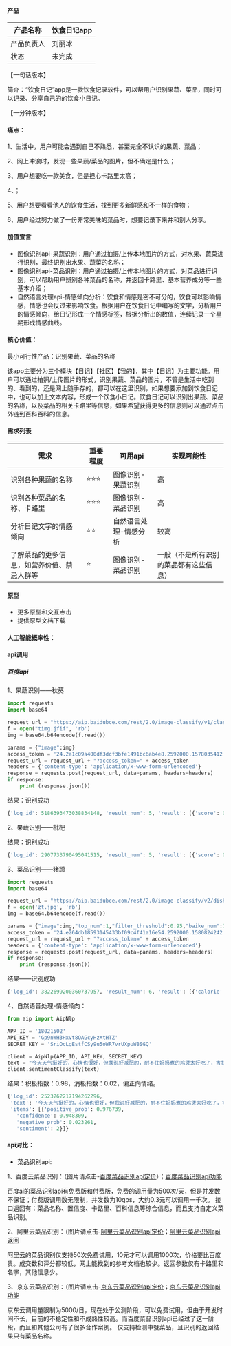 #### 产品

| 产品名称  |饮食日记app  |
| -------- |-------- |
| 产品负责人 |刘丽冰 |
| 状态  | 未完成 |

【一句话版本】

简介：“饮食日记”app是一款饮食记录软件，可以帮用户识别果蔬、菜品，同时可以记录、分享自己的的饮食小日记。

【一分钟版本】


#### 痛点：

1、生活中，用户可能会遇到自己不熟悉，甚至完全不认识的果蔬、菜品；

2、网上冲浪时，发现一些果蔬/菜品的图片，但不确定是什么；

3、用户想要吃一款美食，但是担心卡路里太高；

4、；

5、用户想要看看他人的饮食生活，找到更多新鲜感和不一样的食物；

6、用户经过努力做了一份非常美味的菜品时，想要记录下来并和别人分享。

#### 加值宣言

- 图像识别api-果蔬识别：用户通过拍摄/上传本地图片的方式，对水果、蔬菜进行识别，最终识别出水果、蔬菜的名称；
- 图像识别api-菜品识别：用户通过拍摄/上传本地图片的方式，对菜品进行识别，可以帮助用户辨别各种菜品的名称，并返回卡路里、基本营养成分等一些基本介绍；
- 自然语言处理api-情感倾向分析：饮食和情感是密不可分的，饮食可以影响情感，情感也会反过来影响饮食。根据用户在饮食日记中编写的文字，分析用户的情感倾向，给日记形成一个情感标签，根据分析出的数值，连续记录一个星期形成情感曲线。

#### 核心价值：

最小可行性产品：识别果蔬、菜品的名称

该app主要分为三个模块【日记】【社区】【我的】，其中【日记】为主要功能。用户可以通过拍照/上传图片的形式，识别果蔬、菜品的图片，不管是生活中吃到的、看到的，还是网上随手存的，都可以在这里识别，如果想要添加到饮食日记中，也可以加上文本内容，形成一个饮食小日记。饮食日记可以识别出果蔬、菜品的名称，以及菜品的相关卡路里等信息，如果希望获得更多的信息则可以通过点击外链到百科百科的信息。



#### 需求列表

| 需求                         | 重要程度 | 可用api           |实现可能性|
| ---------------------------- | -------- | ----------------- | ----------------- |
| 识别各种果蔬的名称               | ⭐⭐⭐   | 图像识别-果蔬识别 |高|
| 识别各种菜品的名称、卡路里        | ⭐⭐⭐      | 图像识别-菜品识别 |高|
| 分析日记文字的情感倾向         | ⭐⭐      | 自然语言处理-情感分析 |较高|
| 了解菜品的更多信息，如营养价值、禁忌人群等         | ⭐  | 图像识别-菜品识别 |一般（不是所有识别的菜品都有这些信息）|


#### 原型

- 更多原型和交互点击
- 提供原型文档下载


#### 人工智能概率性：


#### api调用

##### 百度api

1、果蔬识别——秋葵
```python
import requests
import base64

request_url = "https://aip.baidubce.com/rest/2.0/image-classify/v1/classify/ingredient"
f = open("timg.jfif", 'rb')
img = base64.b64encode(f.read())

params = {"image":img}
access_token = '24.2a1c09a400df3dcf3bfe1491bc6ab4e8.2592000.1578035412.282335-17927505'
request_url = request_url + "?access_token=" + access_token
headers = {'content-type': 'application/x-www-form-urlencoded'}
response = requests.post(request_url, data=params, headers=headers)
if response:
    print (response.json())
```
结果：识别成功
```python
{'log_id': 5186393473038834148, 'result_num': 5, 'result': [{'score': 0.6500539779663086, 'name': '黄秋葵'}, {'score': 0.34338581562042236, 'name': '秋葵'}, {'score': 0.0012838267721235752, 'name': '黄瓜'}, {'score': 0.0011446732096374035, 'name': '豌豆'}, {'score': 0.0007779692532494664, 'name': '非果蔬食材'}]}
```

2、果蔬识别——枇杷

结果：识别成功
```python
{'log_id': 2907733790495041515, 'result_num': 5, 'result': [{'score': 0.8762322068214417, 'name': '枇杷'}, {'score': 0.12325529754161835, 'name': '枇杷果'}, {'score': 0.0002433160989312455, 'name': '非果蔬食材'}, {'score': 0.00013505088281817734, 'name': '海棠果'}, {'score': 1.188514033856336e-05, 'name': '大南果梨'}]}
```
3、菜品识别——猪蹄
```python
import requests
import base64

request_url = "https://aip.baidubce.com/rest/2.0/image-classify/v2/dish"
f = open('zt.jpg', 'rb')
img = base64.b64encode(f.read())

params = {"image":img,"top_num":1,"filter_threshold":0.95,"baike_num":7}
access_token = '24.e264db18593145433bf09c4f41a16e54.2592000.1580824242.282335-17927505'
request_url = request_url + "?access_token=" + access_token
headers = {'content-type': 'application/x-www-form-urlencoded'}
response = requests.post(request_url, data=params, headers=headers)
if response:
    print (response.json())
```
结果——识别成功
```python
{'log_id': 3822699200360737957, 'result_num': 6, 'result': [{'calorie': '260', 'has_calorie': True, 'baike_info': {'baike_url': 'http://baike.baidu.com/item/%E7%8C%AA%E8%B9%84/808853', 'image_url': 'http://imgsrc.baidu.com/baike/pic/item/fd039245d688d43f8d6b138c731ed21b0ff43b89.jpg', 'description': '猪蹄，是指猪的脚部(蹄)和小腿，在中国又叫元蹄。在华人世界中，猪蹄是经常被人食用的部位之一，有多种不同的烹调作法。猪蹄含有丰富的胶原蛋白质，脂肪含量也比肥肉低。它能防治皮肤干瘪起皱、增强皮肤弹性和韧性，对延缓衰老和促进儿童生长发育都具有特殊意义。为此，人们把猪蹄称为“美容食品” 和“类似于熊掌的美味佳肴”。挑选猪蹄需注意，颜色发白，个头过大，脚趾处分开并有脱落痕迹的是双氧水浸泡的化学猪蹄。'}, 'probability': '0.989221', 'name': '猪蹄'}, {'calorie': '260', 'has_calorie': True, 'baike_info': {'baike_url': 'http://baike.baidu.com/item/%E7%8C%AA%E8%84%9A%E9%A5%AD/8055995', 'image_url': 'http://imgsrc.baidu.com/baike/pic/item/95eef01f3a292df57a026263be315c6035a87387.jpg', 'description': '猪脚饭是广东省惠来县经典的小吃，属于粤菜系。其味道鲜美加以本镇的特色米饭，组合成了隆江猪脚饭。肥而不腻，入口香爽，是当地一道有名的菜肴。经济实惠，方便快捷，爽香开胃，是深得人们喜爱的快餐饮品。猪脚饭，入口软烂无渣、肥而不腻、香气四溢、胶棉而不沾牙，达到了落口消融的境界，肘子丰富的胶质和“蹄筋、骨、肉的的错综复杂”体现得淋漓尽致。'}, 'probability': '0.00218056', 'name': '猪脚饭'}, {'calorie': '124', 'has_calorie': True, 'baike_info': {}, 'probability': '0.00211029', 'name': '猪蹄煲'}, {'calorie': '199', 'has_calorie': True, 'baike_info': {'baike_url': 'http://baike.baidu.com/item/%E7%83%A4%E7%8C%AA%E8%82%98/12989548', 'image_url': 'http://imgsrc.baidu.com/baike/pic/item/5882b2b7d0a20cf4897c7cb374094b36adaf99ea.jpg', 'description': '烤猪肘是以猪肘为主材的菜肴名。'}, 'probability': '0.00117759', 'name': '烤猪肘'}, {'calorie': '107', 'has_calorie': True, 'baike_info': {'baike_url': 'http://baike.baidu.com/item/%E7%83%A4%E7%BF%85%E6%A0%B9/10082850', 'image_url': 'http://imgsrc.baidu.com/baike/pic/item/b03533fa828ba61efc18b2974f34970a314e5997.jpg', 'description': '烤翅根是一道由翅根，土豆等食材制成的食品。'}, 'probability': '0.000440045', 'name': '烤翅根'}, {'calorie': '223', 'has_calorie': True, 'baike_info': {'baike_url': 'http://baike.baidu.com/item/%E6%8E%92%E9%AA%A8%E7%85%B2/9020367', 'image_url': 'http://imgsrc.baidu.com/baike/pic/item/03087bf40ad162d9b05eb76b12dfa9ec8a13cd11.jpg', 'description': '排骨煲的做法详细介绍 菜系及功效： 脾调养食谱 气血双补食谱 胃调养食谱 补虚养身食谱 滋阴食谱 健脾开胃食谱'}, 'probability': '0.000336915', 'name': '排骨煲'}]}
```
4、自然语音处理-情感倾向：
```python
from aip import AipNlp

APP_ID = '18021502'
API_KEY = 'Gp9nWH3HxVt8OAGcyHzXtHTZ'
SECRET_KEY = 'SriOcLgEstfCSy9u5oWR7vrUXpuW8SGQ'

client = AipNlp(APP_ID, API_KEY, SECRET_KEY)
text = "今天天气挺好的，心情也很好，但我说好减肥的，耐不住妈妈煮的鸡煲太好吃了，害我整整吃了两碗饭！"
client.sentimentClassify(text)
```
结果：积极指数：0.98，消极指数：0.02，偏正向情绪。
```python
{'log_id': 2523262217194262296,
 'text': '今天天气挺好的，心情也很好，但我说好减肥的，耐不住妈妈煮的鸡煲太好吃了，害我整整吃了两碗饭！',
 'items': [{'positive_prob': 0.976739,
   'confidence': 0.948309,
   'negative_prob': 0.023261,
   'sentiment': 2}]}
```

#### api对比：

- 菜品识别api:

1、百度云菜品识别：（图片请点击-[百度菜品识别api定价](https://gitee.com/NFUNM055/api_end_of_term/blob/master/%E5%9B%BE%E7%89%87/%E7%99%BE%E5%BA%A6ai%E8%8F%9C%E5%93%81%E8%AF%86%E5%88%AB%E5%AE%9A%E4%BB%B7_mh1578307870992.jpg)）；[百度菜品识别api功能](https://gitee.com/NFUNM055/api_end_of_term/blob/master/%E5%9B%BE%E7%89%87/%E7%99%BE%E5%BA%A6%E4%BA%91%E8%8F%9C%E5%93%81%E8%BF%94%E5%9B%9E.jpg)

百度ai的菜品识别api有免费版和付费版，免费的调用量为500次/天，但是并发数不保证；付费版调用数无限制，并发数为10qps，大约0.3元可以调用一千次。
接口返回有：菜品名称、置信度、卡路里、百科信息等综合信息，而且支持自定义菜品识别。




2、阿里云菜品识别：（图片请点击-[阿里云菜品识别api定价](https://gitee.com/NFUNM055/api_end_of_term/blob/master/%E5%9B%BE%E7%89%87/%E9%98%BF%E9%87%8C%E4%BA%91%E8%8F%9C%E5%93%81%E4%BB%B7%E6%A0%BC.jpg)；[阿里云菜品识别api返回](https://gitee.com/NFUNM055/api_end_of_term/blob/master/%E5%9B%BE%E7%89%87/%E9%98%BF%E9%87%8C%E4%BA%91%E8%8F%9C%E5%93%81%E8%BF%94%E5%9B%9E_mh1578309088298.jpg)


阿里云的菜品识别仅支持50次免费试用，10元才可以调用1000次，价格要比百度贵。成交数和评分都较低，网上能找到的参考文档也较少。返回参数仅有卡路里和名字，其他信息少。

3、京东云菜品识别：（图片请点击-[京东云菜品识别api定价](https://gitee.com/NFUNM055/api_end_of_term/blob/master/%E5%9B%BE%E7%89%87/%E4%BA%AC%E4%B8%9C%E4%BA%91%E8%8F%9C%E5%93%81%E5%AE%9A%E4%BB%B7.jpg)；[京东云菜品识别api功能](https://gitee.com/NFUNM055/api_end_of_term/blob/master/%E5%9B%BE%E7%89%87/%E4%BA%AC%E4%B8%9C%E4%BA%91%E8%8F%9C%E5%93%81%E8%AF%86%E5%88%AB%E5%8A%9F%E8%83%BD_mh1578309120578.jpg)

京东云调用量限制为5000/日，现在处于公测阶段，可以免费试用，但由于开发时间不长，目前的不稳定性和不成熟性较高。而百度菜品识别api已经过了这一阶段，而且和其他公司有了很多合作案例。
仅支持检测中餐菜品，且识别的返回结果只有菜品名称。





